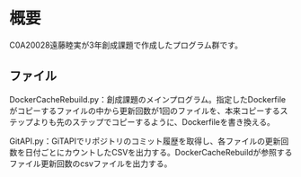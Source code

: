 #  概要

C0A20028遠藤睦実が3年創成課題で作成したプログラム群です。

## ファイル

DockerCacheRebuild.py：創成課題のメインプログラム。指定したDockerfileがコピーするファイルの中から更新回数が1回のファイルを、本来コピーするステップよりも先のステップでコピーするように、Dockerfileを書き換える。

GitAPI.py：GiTAPIでリポジトリのコミット履歴を取得し、各ファイルの更新回数を日付ごとにカウントしたCSVを出力する。DockerCacheRebuildが参照するファイル更新回数のcsvファイルを出力する。
